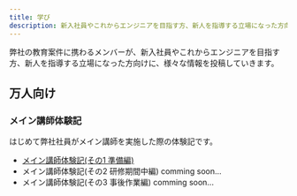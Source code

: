 ```yaml
---
title: 学び
description: 新入社員やこれからエンジニアを目指す方、新人を指導する立場になった方向けの情報
---
```


弊社の教育案件に携わるメンバーが、新入社員やこれからエンジニアを目指す方、新人を指導する立場になった方向けに、様々な情報を投稿していきます。

## 万人向け

### メイン講師体験記

はじめて弊社社員がメイン講師を実施した際の体験記です。

- [メイン講師体験記(その1 準備編)](/learning/main-teacher-experience_01)
- メイン講師体験記(その2 研修期間中編) comming soon...
- メイン講師体験記(その3 事後作業編) comming soon...

